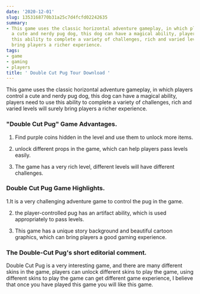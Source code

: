 ```yaml
---
date: '2020-12-01'
slug: 1353168770b31a25c7d4fcfd02242635
summary:
- This game uses the classic horizontal adventure gameplay, in which players control
  a cute and nerdy pug dog, this dog can have a magical ability, players need to use
  this ability to complete a variety of challenges, rich and varied levels will surely
  bring players a richer experience.
tags:
- game
- gaming
- players
title: ' Double Cut Pug Tour Download '
---
```


 This game uses the classic horizontal adventure gameplay, in which players control a cute and nerdy pug dog, this dog can have a magical ability, players need to use this ability to complete a variety of challenges, rich and varied levels will surely bring players a richer experience.

### "Double Cut Pug" Game Advantages.

1. Find purple coins hidden in the level and use them to unlock more items.

2. unlock different props in the game, which can help players pass levels easily.

3. The game has a very rich level, different levels will have different challenges.

### Double Cut Pug Game Highlights.

1.It is a very challenging adventure game to control the pug in the game.

2. the player-controlled pug has an artifact ability, which is used appropriately to pass levels.

3. This game has a unique story background and beautiful cartoon graphics, which can bring players a good gaming experience.

### The Double-Cut Pug's short editorial comment.

Double Cut Pug is a very interesting game, and there are many different skins in the game, players can unlock different skins to play the game, using different skins to play the game can get different game experience, I believe that once you have played this game you will like this game.

 
        